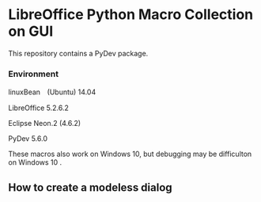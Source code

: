 # LibreOffice Python Macro Collection on GUI

This repository contains a PyDev package.

### Environment

linuxBean　(Ubuntu) 14.04 

LibreOffice 5.2.6.2

Eclipse Neon.2 (4.6.2)

PyDev 5.6.0

These macros also work on Windows 10, but debugging may be difficulton on Windows 10 .

## How to create a modeless dialog






